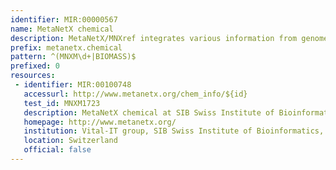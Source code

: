 ```yaml
---
identifier: MIR:00000567
name: MetaNetX chemical
description: MetaNetX/MNXref integrates various information from genome-scale metabolic network reconstructions such as information on reactions, metabolites and compartments. This information undergoes a reconciliation process to minimise for discrepancies between different data sources, and makes the data accessible under a common namespace. This collection references chemical or metabolic components.
prefix: metanetx.chemical
pattern: ^(MNXM\d+|BIOMASS)$
prefixed: 0
resources:
 - identifier: MIR:00100748
   accessurl: http://www.metanetx.org/chem_info/${id}
   test_id: MNXM1723
   description: MetaNetX chemical at SIB Swiss Institute of Bioinformatics
   homepage: http://www.metanetx.org/
   institution: Vital-IT group, SIB Swiss Institute of Bioinformatics, Lausanne
   location: Switzerland
   official: false
---
```


